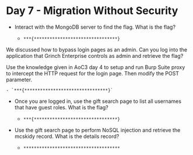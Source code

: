 # Day 7 - Migration Without Security

- Interact with the MongoDB server to find the flag. What is the flag?

	- `***{********************************}`

We discussed how to bypass login pages as an admin. Can you log into the application that Grinch Enterprise controls as admin and retrieve the flag?

Use the knowledge given in AoC3 day 4 to setup and run Burp Suite proxy to intercept the HTTP request for the login page. Then modify the POST parameter.

	- `***{********************************}`

- Once you are logged in, use the gift search page to list all usernames that have guest roles. What is the flag?

	- `***{********************************}`

- Use the gift search page to perform NoSQL injection and retrieve the mcskidy record. What is the details record?

	- `*************************************`
